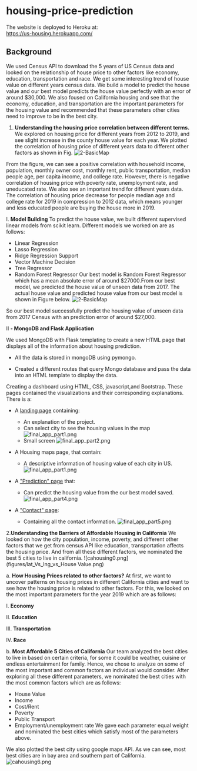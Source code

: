 # housing-price-prediction
The website is deployed to Heroku at:  
https://us-housing.herokuapp.com/

## Background
We used Census API to download the 5 years of US Census data and looked on the relationship of house price to other factors like economy, education, transportation and race. We get some interesting trend of house value on different years census data.  We build a model to predict the house value and our best model predicts the house value perfectly with an error of around $30,000. We also foused on California housing and see that the economy, education, and transportation are the important parameters for the housing value and recommended that these parameters other cities need to improve to be in the best city.

1. **Understanding the housing price correlation between different terms.**
We explored on housing price for different years from 2012 to 2019, and see slight increase in the county house value for each year. We plotted the correlation of housing price of different years data to different other factors as shown in Fig.
![2-BasicMap](figures/final_corr.png)

 From the figure, we can see a positive correlation with household income, population, monthly owner cost, monthly rent, public transportation, median people age, per capita income, and college rate. However, there is negative correlation of housing price with poverty rate, unemployment rate, and uneducated rate. We also see an important trend for different years data. The correlation of  housing price decrease for people median age and college rate for 2019 in compression to 2012 data, which means younger and less educated people are buying the house more in 2019.

I. **Model Building**
To predict the house value, we built different supervised linear models from scikit learn. Different models we worked on are as follows:
* Linear Regression
* Lasso Regression
* Ridge Regression Support
* Vector Machine Decision 
* Tree Regressor 
* Random Forest Regressor
Our best model is Random Forest Regressor which has a mean absolute error of around $27000.From our best model, we predicted the house value of unseen data from 2017. The actual house value and predicted house value from our best model is shown in Figure below.
![2-BasicMap](figures/modelhist.png)

 So our best model successfully predict the housing value of unseen data from 2017 Census with an prediction error of around $27,000.

II **- MongoDB and Flask Application**

We used MongoDB with Flask templating to create a new HTML page that displays all of the information about housing prediction.
* All the data is stored in mongoDB using pymongo.

* Created a different  routes  that query Mongo database and pass the data into an HTML template to display the data.

Creating a dashboard using HTML, CSS, javascript,and Bootstrap.
 These pages contained the visualizations and their corresponding explanations. There is a:

* A [landing page](#landing-page) containing:
  * An explanation of the project.
  * Can select city to see the housing values in the map
  ![final_app_part1.png](figures/web1.png)
  * Small screen
  ![final_app_part2.png](figures/web2.png)

* A Housing maps page, that contain:
  * A descriptive information of housing value of each city in US.
  ![final_app_part1.png](figures/web3.png)

* A ["Prediction" page](#prediction-page) that:
  * Can predict the housing value from the our best model saved.
  ![final_app_part4.png](figures/web4.png)

* A ["Contact" page](#contact-page):
  * Containing all the contact information.
  ![final_app_part5.png](figures/web5.png)

2.**Understanding the Barriers of Affordable Housing in California**
We looked on how the city population, income, poverty, and different other factors that we get from census API like education, transportation affects the housing price. And from all these different factors, we nominated the best 5 cities to live in california.
![cahousing0.png](figures/lat_Vs_lng_vs_House Value.png)

a. **How Housing Prices related to other factors?**
At first, we want to uncover patterns on housing prices in different California cities and want to see how the housing price is related to other factors. For this, we looked on the most important parameters for the year 2019 which are as follows:

I. **Economy**

II. **Education**

III. **Transportation**

IV. **Race**

b. **Most Affordable 5 Cities of California**
Our team analyzed the best cities to live in based on certain criteria, for some it could be weather, cuisine or endless entertainment for family. Hence, we chose to analyze on some of the most important and common factors an individual would consider. After exploring all these different parameters, we nominated the best cities with the most common factors which are as follows:
* House Value 
* Income
* Cost/Rent
* Poverty
* Public Transport
* Employment/unemployment rate
We gave each parameter equal weight and nominated the best cities which satisfy most of the parameters above. 

We also plotted the best city using google maps API. As we can see, most best cities are in bay area and southern part of California.
![cahousing6.png](figures/best_cities_2019.png)


 







